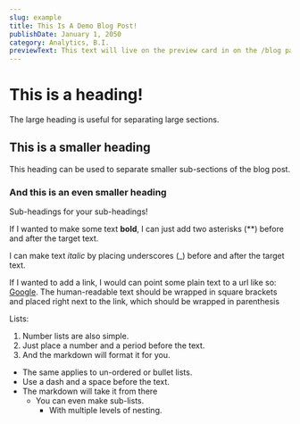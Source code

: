 ```yaml
---
slug: example
title: This Is A Demo Blog Post!
publishDate: January 1, 2050
category: Analytics, B.I.
previewText: This text will live on the preview card in on the /blog page
---
```


# This is a heading!

The large heading is useful for separating large sections.

## This is a smaller heading

This heading can be used to separate smaller sub-sections of the blog post.

### And this is an even smaller heading

Sub-headings for your sub-headings!

If I wanted to make some text **bold**, I can just add two asterisks (\*\*) before and after the target text.

I can make text _italic_ by placing underscores (\_) before and after the target text.

If I wanted to add a link, I would can point some plain text to a url like so: [Google](https://google.com). The human-readable text should be wrapped in square brackets and placed right next to the link, which should be wrapped in parenthesis

Lists:

1. Number lists are also simple.
2. Just place a number and a period before the text.
3. And the markdown will format it for you.

- The same applies to un-ordered or bullet lists.
- Use a dash and a space before the text.
- The markdown will take it from there
  - You can even make sub-lists.
    - With multiple levels of nesting.
